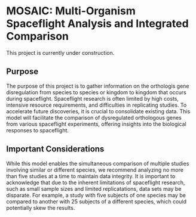 # MOSAIC: Multi-Organism Spaceflight Analysis and Integrated Comparison
This project is currently under construction.

## Purpose
The purpose of this project is to gather information on the orthologis gene disregulation from species to species or kingdom to kingdom that occurs during spaceflight. Spaceflight research is often limited by high costs, intensive resource requirements, and difficulties in replicating studies. To accelerate future discoveries, it is crucial to consolidate existing data. This model will facilitate the comparison of dysregulated orthologous genes from various spaceflight experiments, offering insights into the biological responses to spaceflight.

## Important Considerations
While this model enables the simultaneous comparison of multiple studies involving similar or different species, we recommend analyzing no more than five studies at a time to maintain data integrity. It is important to acknowledge that due to the inherent limitations of spaceflight research, such as small sample sizes and limited replicatations, data sets may be disparate. For example, a study with five subjects of one species may be compared to another with 25 subjects of a different species, which could potentially skew the results.
